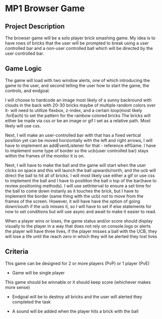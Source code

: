 # MP1 Browser Game


## Project Description 

The browser game will be a solo player brick smashing game. My idea is to have rows of bricks that the user will be prompted to break using a user controlled bar and a non-user controlled ball which will be directed by the user controlled bar.

## Game Logic

The game will load with two window alerts, one of which introducing the game to the user, and second telling the user how to start the game, the controls, and endgoal.

I will choose to hardcode an image most likely of a sunny backround with clouds in the back with 20-30 bricks maybe of multiple random colors over it- will need to utillize flexbox, z-index, and a certain loop(most likely .forEach) to set the pattern for the rainbow colored bricks 
The bricks will either be made via css or be an image or gif I set as a relative path. Most likely will use css.

Next, I will make an user-controlled bar with that has a fixed vertical position yet can be moved horizontally with the left and right arrows, I will have to implement an addEventListener for that - reference elfGame. I have to implement some type of border so the ucb(user controlled bar) stays within the frames of the monitor it is on.

Next, I will have to make the ball and the game will start when the user clicks on space and this will launch the ball upwards/north, and the ucb will direct the ball to hit all of bricks. I will most likely use either a gif or use css to implement the ball and I have to posititon the ball o top of the bar(have to review positioning methods). I will use setInterval to ensure a set time for the ball to come down instanly as it touches the brick, but I have to implement the border (same thing with the ucb) not to move from the frames of the screen. However, it will have have the option of going down/south if the ucb misses it, so I will have to set if else statements for now to set conditions but will use async and await to make it easier to read.

When a player wins or loses, the game status and/or score should display visually to the player in a way that does not rely on console.logs or alerts
the player will have three lives, if the player misses a ball with the UCB, they will lose a life until the reach zero in which they will be alerted they lost lives

## Criteria 
This game can be designed for 2 or more players (PvP) or 1 player (PvE)

- Game will be single player

This game should be winnable or it should keep score (whichever makes more sense)

- Endgoal will be to destroy all bricks and the user will alerted they completed the task

- A sound will be added when the player hits a brick with the ball

